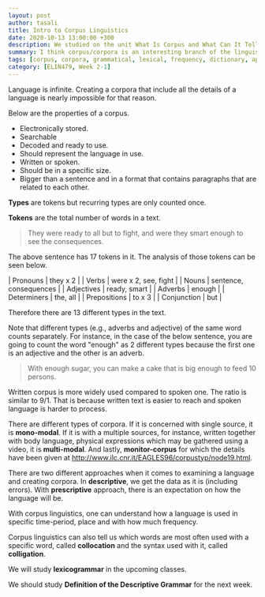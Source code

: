 ```yaml
---
layout: post
author: tasali
title: Intro to Corpus Linguistics
date: 2020-10-13 13:00:00 +300
description: We studied on the unit What Is Corpus and What Can It Tell Us?
summary: I think corpus/corpora is an interesting branch of the linguistics and similarly, it is close to my previous interests, spaCy, for instance. 
tags: [corpus, corpora, grammatical, lexical, frequency, dictionary, applied-linguistics, type, token]
category: [ELIN479, Week 2-1]
---
```


Language is infinite. Creating a corpora that include all the details of a language is nearly impossible for that reason. 

Below are the properties of a corpus.

* Electronically stored.
* Searchable
* Decoded and ready to use.
* Should represent the language in use.
* Written or spoken.
* Should be in a specific size.
* Bigger than a sentence and in a format that contains paragraphs that are related to each other.

 **Types** are tokens but recurring types are only counted once.

 **Tokens** are the total number of words in a text.

> They were ready to all but to fight, and were they smart enough to see the consequences.

The above sentence has 17 tokens in it. The analysis of those tokens can be seen below. 

| Pronouns     | they x 2               |
| Verbs        | were x 2, see, fight   |
| Nouns        | sentence, consequences |
| Adjectives   | ready, smart           |
| Adverbs      | enough                 |
| Determiners  | the, all               |
| Prepositions | to x 3                 |
| Conjunction  | but                    |

Therefore there are 13 different types in the text.

Note that different types (e.g., adverbs and adjective) of the same word counts separately. For instance, in the case of the below sentence, you are going to count the word "enough" as 2 different types because the first one is an adjective and the other is an adverb.

> With enough sugar, you can make a cake that is big enough to feed 10 persons.

Written corpus is more widely used compared to spoken one. The ratio is similar to 9/1. That is because written text is easier to reach and spoken language is harder to process.

There are different types of corpora. If it is concerned with single source, it is **mono-modal**. If it is with a multiple sources, for instance, written together with body language, physical expressions which may be gathered using a video, it is **multi-modal**. And lastly, **monitor-corpus** for which the details have been given at <http://www.ilc.cnr.it/EAGLES96/corpustyp/node19.html>.

There are two different approaches when it comes to examining a language and creating corpora. In **descriptive**, we get the data as it is (including errors). With **prescriptive** approach, there is an expectation on how the language will be. 

With corpus linguistics, one can understand how a language is used in specific time-period, place and with how much frequency.

Corpus linguistics can also tell us which words are most often used with a specific word, called **collocation** and the syntax used with it, called **colligation**.

We will study **lexicogrammar** in the upcoming classes.

We should study **Definition of the Descriptive Grammar** for the next week.